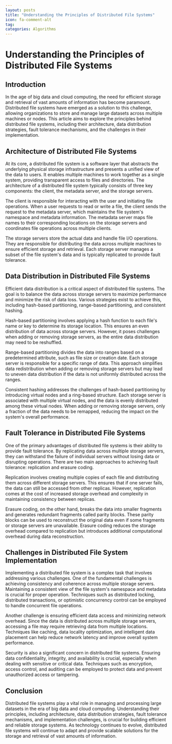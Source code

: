 ```yaml
---
layout: posts
title: "Understanding the Principles of Distributed File Systems"
icon: fa-comment-alt
tag: 
categories: Algorithms
---
```



# Understanding the Principles of Distributed File Systems

## Introduction

In the age of big data and cloud computing, the need for efficient storage and retrieval of vast amounts of information has become paramount. Distributed file systems have emerged as a solution to this challenge, allowing organizations to store and manage large datasets across multiple machines or nodes. This article aims to explore the principles behind distributed file systems, including their architecture, data distribution strategies, fault tolerance mechanisms, and the challenges in their implementation.

## Architecture of Distributed File Systems

At its core, a distributed file system is a software layer that abstracts the underlying physical storage infrastructure and presents a unified view of the data to users. It enables multiple machines to work together as a single system, providing transparent access to files and directories. The architecture of a distributed file system typically consists of three key components: the client, the metadata server, and the storage servers.

The client is responsible for interacting with the user and initiating file operations. When a user requests to read or write a file, the client sends the request to the metadata server, which maintains the file system's namespace and metadata information. The metadata server maps file names to their corresponding locations on the storage servers and coordinates file operations across multiple clients.

The storage servers store the actual data and handle file I/O operations. They are responsible for distributing the data across multiple machines to ensure efficient storage and retrieval. Each storage server manages a subset of the file system's data and is typically replicated to provide fault tolerance.

## Data Distribution in Distributed File Systems

Efficient data distribution is a critical aspect of distributed file systems. The goal is to balance the data across storage servers to maximize performance and minimize the risk of data loss. Various strategies exist to achieve this, including hash-based partitioning, range-based partitioning, and consistent hashing.

Hash-based partitioning involves applying a hash function to each file's name or key to determine its storage location. This ensures an even distribution of data across storage servers. However, it poses challenges when adding or removing storage servers, as the entire data distribution may need to be reshuffled.

Range-based partitioning divides the data into ranges based on a predetermined attribute, such as file size or creation date. Each storage server is responsible for a specific range of data. This approach simplifies data redistribution when adding or removing storage servers but may lead to uneven data distribution if the data is not uniformly distributed across the ranges.

Consistent hashing addresses the challenges of hash-based partitioning by introducing virtual nodes and a ring-based structure. Each storage server is associated with multiple virtual nodes, and the data is evenly distributed among these virtual nodes. When adding or removing storage servers, only a fraction of the data needs to be remapped, reducing the impact on the system's overall performance.

## Fault Tolerance in Distributed File Systems

One of the primary advantages of distributed file systems is their ability to provide fault tolerance. By replicating data across multiple storage servers, they can withstand the failure of individual servers without losing data or disrupting operations. There are two main approaches to achieving fault tolerance: replication and erasure coding.

Replication involves creating multiple copies of each file and distributing them across different storage servers. This ensures that if one server fails, the data can still be accessed from other replicas. However, replication comes at the cost of increased storage overhead and complexity in maintaining consistency between replicas.

Erasure coding, on the other hand, breaks the data into smaller fragments and generates redundant fragments called parity blocks. These parity blocks can be used to reconstruct the original data even if some fragments or storage servers are unavailable. Erasure coding reduces the storage overhead compared to replication but introduces additional computational overhead during data reconstruction.

## Challenges in Distributed File System Implementation

Implementing a distributed file system is a complex task that involves addressing various challenges. One of the fundamental challenges is achieving consistency and coherence across multiple storage servers. Maintaining a consistent view of the file system's namespace and metadata is crucial for proper operation. Techniques such as distributed locking, distributed transactions, or optimistic concurrency control can be employed to handle concurrent file operations.

Another challenge is ensuring efficient data access and minimizing network overhead. Since the data is distributed across multiple storage servers, accessing a file may require retrieving data from multiple locations. Techniques like caching, data locality optimization, and intelligent data placement can help reduce network latency and improve overall system performance.

Security is also a significant concern in distributed file systems. Ensuring data confidentiality, integrity, and availability is crucial, especially when dealing with sensitive or critical data. Techniques such as encryption, access control, and auditing can be employed to protect data and prevent unauthorized access or tampering.

## Conclusion

Distributed file systems play a vital role in managing and processing large datasets in the era of big data and cloud computing. Understanding their principles, including architecture, data distribution strategies, fault tolerance mechanisms, and implementation challenges, is crucial for building efficient and reliable storage systems. As technology continues to evolve, distributed file systems will continue to adapt and provide scalable solutions for the storage and retrieval of vast amounts of information.